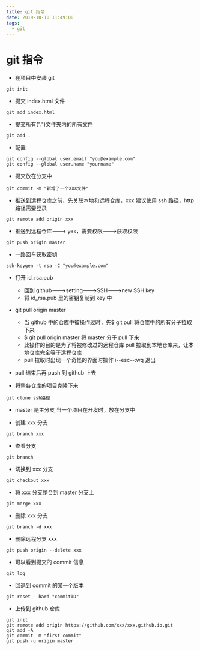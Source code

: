 ```yaml
---
title: git 指令
date: 2019-10-10 11:49:00
tags:
  - git
---
```


# git 指令

- 在项目中安装 git

```
git init
```

- 提交 index.html 文件

```
git add index.html
```

- 提交所有(".")文件夹内的所有文件

```
git add .
```

- 配置

```
git config --global user.email "you@example.com"
git config --global user.name "yourname"
```

- 提交放在分支中

```
git commit -m "新增了一个XXX文件"
```

- 推送到远程仓库之前，先关联本地和远程仓库，xxx 建议使用 ssh 路径，http 路径需要登录

```
git remote add origin xxx
```

- 推送到远程仓库---> yes，需要权限--->获取权限

```
git push origin master
```

- 一路回车获取密钥

```
ssh-keygen -t rsa -C "you@example.com"
```

- 打开 id_rsa.pub

  - 回到 github--->setting--->SSH--->new SSH key
  - 将 id_rsa.pub 里的密钥复制到 key 中

- git pull origin master

  - 当 github 中的仓库中被操作过时，先\$ git pull 将仓库中的所有分子拉取下来
  - \$ git pull origin master 将 master 分子 pull 下来
  - 此操作的目的是为了将被修改过的远程仓库 pull 拉取到本地仓库来，让本地仓库完全等于远程仓库
  - pull 拉取时出现一个奇怪的界面时操作 i--esc--:wq 退出

- pull 结束后再 push 到 github 上去

- 将整各仓库的项目克隆下来

```
git clone ssh路径
```

- master 是主分支
  当一个项目在开发时，放在分支中

- 创建 xxx 分支

```
git branch xxx
```

- 查看分支

```
git branch
```

- 切换到 xxx 分支

```
git checkout xxx
```

- 将 xxx 分支整合到 master 分支上

```
git merge xxx
```

- 删除 xxx 分支

```
git branch -d xxx
```

- 删除远程分支 xxx

```
git push origin --delete xxx
```

- 可以看到提交的 commit 信息

```
git log
```

- 回退到 commit 的某一个版本

```
git reset --hard "commitID"
```

- 上传到 github 仓库

```
git init
git remote add origin https://github.com/xxx/xxx.github.io.git
git add -A
git commit -m "first commit"
git push -u origin master
```
